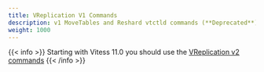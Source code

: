 ```yaml
---
title: VReplication V1 Commands
description: v1 MoveTables and Reshard vtctld commands (**Deprecated**)
weight: 1000
---
```


{{< info >}}
Starting with Vitess 11.0 you should use the [VReplication v2 commands](../../vreplication/v2)
{{< /info >}}
